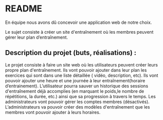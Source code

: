 # README

En équipe nous avons dû concevoir une application web de notre choix.

Le sujet consiste à créer un site d'entraînement où les membres peuvent gérer leur plan d’entraînement.

## Description du projet (buts, réalisations) : 
Le projet consiste à faire un site web où les utilisateurs peuvent créer leurs propre plan d'entraînement. Ils vont pouvoir ajouter dans leur plan les exercices qui sont dans une liste détaillée ( vidéo, description, etc). Ils vont pouvoir ajouter une heure et une journée à leur entraînement(horaire d’entrainement). L’utilisateur pourra sauver un historique des sessions d'entraînement déjà accomplies (en marquant le poids,le nombre de répétitions, la durée, etc.) ainsi que sa progression à travers le temps. Les administrateurs vont pouvoir gérer les comptes membres (désactivés). L’administrateurs va pouvoir créer des modèles d'entraînement que les membres vont pouvoir ajouter à leurs horaires.
